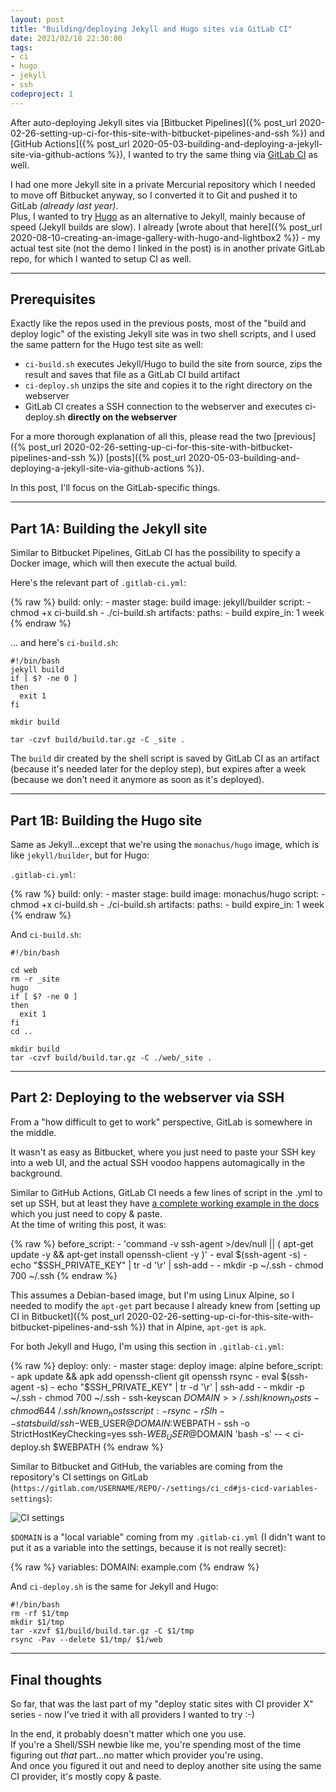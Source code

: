 ```yaml
---
layout: post
title: "Building/deploying Jekyll and Hugo sites via GitLab CI"
date: 2021/02/18 22:30:00
tags:
- ci
- hugo
- jekyll
- ssh
codeproject: 1
---
```


After auto-deploying Jekyll sites via [Bitbucket Pipelines]({% post_url 2020-02-26-setting-up-ci-for-this-site-with-bitbucket-pipelines-and-ssh %}) and [GitHub Actions]({% post_url 2020-05-03-building-and-deploying-a-jekyll-site-via-github-actions %}), I wanted to try the same thing via [GitLab CI](https://docs.gitlab.com/ee/ci/) as well.

I had one more Jekyll site in a private Mercurial repository which I needed to move off Bitbucket anyway, so I converted it to Git and pushed it to GitLab *(already last year)*.  
Plus, I wanted to try [Hugo](https://gohugo.io/) as an alternative to Jekyll, mainly because of speed (Jekyll builds are slow). I already [wrote about that here]({% post_url 2020-08-10-creating-an-image-gallery-with-hugo-and-lightbox2 %}) - my actual test site (not the demo I linked in the post) is in another private GitLab repo, for which I wanted to setup CI as well.

---

## Prerequisites

Exactly like the repos used in the previous posts, most of the "build and deploy logic" of the existing Jekyll site was in two shell scripts, and I used the same pattern for the Hugo test site as well:

- `ci-build.sh` executes Jekyll/Hugo to build the site from source, zips the result and saves that file as a GitLab CI build artifact
- `ci-deploy.sh` unzips the site and copies it to the right directory on the webserver
- GitLab CI creates a SSH connection to the webserver and executes ci-deploy.sh **directly on the webserver**

For a more thorough explanation of all this, please read the two [previous]({% post_url 2020-02-26-setting-up-ci-for-this-site-with-bitbucket-pipelines-and-ssh %}) [posts]({% post_url 2020-05-03-building-and-deploying-a-jekyll-site-via-github-actions %}).

In this post, I'll focus on the GitLab-specific things.

---

## Part 1A: Building the Jekyll site

Similar to Bitbucket Pipelines, GitLab CI has the possibility to specify a Docker image, which will then execute the actual build.

Here's the relevant part of `.gitlab-ci.yml`:


{% raw %}
    build:
      only:
      - master
      stage: build
      image: jekyll/builder
      script:
      - chmod +x ci-build.sh
      - ./ci-build.sh
      artifacts:
        paths:
        - build
        expire_in: 1 week
{% endraw %}


... and here's `ci-build.sh`:


    #!/bin/bash
    jekyll build 
    if [ $? -ne 0 ]
    then
      exit 1
    fi
    
    mkdir build

    tar -czvf build/build.tar.gz -C _site .


The `build` dir created by the shell script is saved by GitLab CI as an artifact (because it's needed later for the deploy step), but expires after a week (because we don't need it anymore as soon as it's deployed).
    
---

## Part 1B: Building the Hugo site

Same as Jekyll...except that we're using the `monachus/hugo` image, which is like `jekyll/builder`, but for Hugo:

`.gitlab-ci.yml`:

{% raw %}
    build:
      only:
      - master
      stage: build
      image: monachus/hugo
      script:
      - chmod +x ci-build.sh
      - ./ci-build.sh
      artifacts:
        paths:
        - build
        expire_in: 1 week
{% endraw %}

And `ci-build.sh`:

    #!/bin/bash

    cd web
    rm -r _site
    hugo
    if [ $? -ne 0 ]
    then
      exit 1
    fi
    cd ..

    mkdir build
    tar -czvf build/build.tar.gz -C ./web/_site .

---

## Part 2: Deploying to the webserver via SSH

From a "how difficult to get to work" perspective, GitLab is somewhere in the middle.

It wasn't as easy as Bitbucket, where you just need to paste your SSH key into a web UI, and the actual SSH voodoo happens automagically in the background.

Similar to GitHub Actions, GitLab CI needs a few lines of script in the .yml to set up SSH, but at least they have [a complete working example in the docs](https://docs.gitlab.com/ee/ci/ssh_keys/README.html#ssh-keys-when-using-the-docker-executor) which you just need to copy & paste.  
At the time of writing this post, it was:

{% raw %}
    before_script:
      - 'command -v ssh-agent >/dev/null || ( apt-get update -y && apt-get install openssh-client -y )'
      - eval $(ssh-agent -s)
      - echo "$SSH_PRIVATE_KEY" | tr -d '\r' | ssh-add -
      - mkdir -p ~/.ssh
      - chmod 700 ~/.ssh
{% endraw %}

This assumes a Debian-based image, but I'm using Linux Alpine, so I needed to modify the `apt-get` part because I already knew from [setting up CI in Bitbucket]({% post_url 2020-02-26-setting-up-ci-for-this-site-with-bitbucket-pipelines-and-ssh %}) that in Alpine, `apt-get` is `apk`.

For both Jekyll and Hugo, I'm using this section in `.gitlab-ci.yml`:

{% raw %}
    deploy:
      only:
      - master
      stage: deploy
      image: alpine
      before_script:
      - apk update && apk add openssh-client git openssh rsync
      - eval $(ssh-agent -s)
      - echo "$SSH_PRIVATE_KEY" | tr -d '\r' | ssh-add -
      - mkdir -p ~/.ssh
      - chmod 700 ~/.ssh
      - ssh-keyscan $DOMAIN >> ~/.ssh/known_hosts
      - chmod 644 ~/.ssh/known_hosts
      script:
      - rsync -rSlh --stats build/ ssh-$WEB_USER@$DOMAIN:$WEBPATH
      - ssh -o StrictHostKeyChecking=yes ssh-$WEB_USER@$DOMAIN 'bash -s' -- < ci-deploy.sh $WEBPATH
{% endraw %}

Similar to Bitbucket and GitHub, the variables are coming from the repository's CI settings on GitLab (`https://gitlab.com/USERNAME/REPO/-/settings/ci_cd#js-cicd-variables-settings`):

![CI settings](/img/gl-ci-variables.png)

`$DOMAIN` is a "local variable" coming from my `.gitlab-ci.yml` (I didn't want to put it as a variable into the settings, because it is not really secret):

{% raw %}
    variables:
      DOMAIN: example.com
{% endraw %}

And `ci-deploy.sh` is the same for Jekyll and Hugo:

    #!/bin/bash
    rm -rf $1/tmp
    mkdir $1/tmp
    tar -xzvf $1/build/build.tar.gz -C $1/tmp
    rsync -Pav --delete $1/tmp/ $1/web
    
---

## Final thoughts

So far, that was the last part of my "deploy static sites with CI provider X" series - now I've tried it with all providers I wanted to try :-)

In the end, it probably doesn't matter which one you use.  
If you're a Shell/SSH newbie like me, you're spending most of the time figuring out *that* part...no matter which provider you're using.  
And once you figured it out and need to deploy another site using the same CI provider, it's mostly copy & paste.

